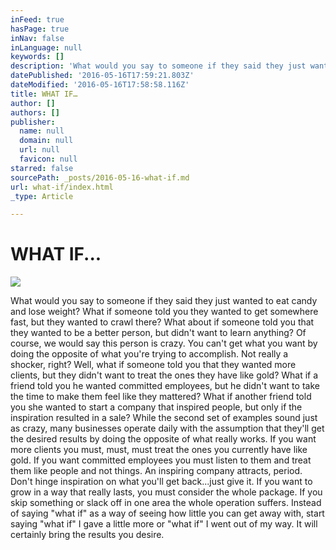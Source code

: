 ```yaml
---
inFeed: true
hasPage: true
inNav: false
inLanguage: null
keywords: []
description: 'What would you say to someone if they said they just wanted to eat candy and lose weight? What if someone told you they wanted to get somewhere fast, but they wanted to crawl there? What about if someone told you that they wanted to be a better person, but didn’t want to learn anything? Of course, we would say this person is crazy. You can’t get what you want by doing the opposite of what you’re trying to accomplish. Not really a shocker, right? Well, what if someone told you that they wanted more clients, but they didn’t want to treat the ones they have like gold? What if a friend told you he wanted committed employees, but he didn’t want to take the time to make them feel like they mattered? What if another friend told you she wanted to start a company that inspired people, but only if the inspiration resulted in a sale? While the second set of examples sound just as crazy, many businesses operate daily with the assumption that they’ll get the desired results by doing the opposite of what really works. If you want more clients you must, must, must treat the ones you currently have like gold. If you want committed employees you must listen to them and treat them like people and not things. An inspiring company attracts, period. Don’t hinge inspiration on what you’ll get back…just give it. If you want to grow in a way that really lasts, you must consider the whole package. If you skip something or slack off in one area the whole operation suffers. Instead of saying “what if” as a way of seeing how little you can get away with, start saying “what if” I gave a little more or “what if” I went out of my way. It will certainly bring the results you desire.'
datePublished: '2016-05-16T17:59:21.803Z'
dateModified: '2016-05-16T17:58:58.116Z'
title: WHAT IF…
author: []
authors: []
publisher:
  name: null
  domain: null
  url: null
  favicon: null
starred: false
sourcePath: _posts/2016-05-16-what-if.md
url: what-if/index.html
_type: Article

---
```

# WHAT IF...
![](https://the-grid-user-content.s3-us-west-2.amazonaws.com/4575bad4-0c65-4386-abd3-00f1167e263f.jpg)

What would you say to someone if they said they just wanted to eat candy and lose weight? What if someone told you they wanted to get somewhere fast, but they wanted to crawl there? What about if someone told you that they wanted to be a better person, but didn't want to learn anything? Of course, we would say this person is crazy. You can't get what you want by doing the opposite of what you're trying to accomplish. Not really a shocker, right? Well, what if someone told you that they wanted more clients, but they didn't want to treat the ones they have like gold? What if a friend told you he wanted committed employees, but he didn't want to take the time to make them feel like they mattered? What if another friend told you she wanted to start a company that inspired people, but only if the inspiration resulted in a sale? While the second set of examples sound just as crazy, many businesses operate daily with the assumption that they'll get the desired results by doing the opposite of what really works. If you want more clients you must, must, must treat the ones you currently have like gold. If you want committed employees you must listen to them and treat them like people and not things. An inspiring company attracts, period. Don't hinge inspiration on what you'll get back...just give it. If you want to grow in a way that really lasts, you must consider the whole package. If you skip something or slack off in one area the whole operation suffers. Instead of saying "what if" as a way of seeing how little you can get away with, start saying "what if" I gave a little more or "what if" I went out of my way. It will certainly bring the results you desire.